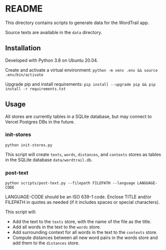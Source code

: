 # README

This directory contains scripts to generate data for the WordTrail app.

Source texts are available in the `data` directory.

## Installation

Developed with Python 3.8 on Ubuntu 20.04.

Create and activate a virtual environment: `python -m venv .env && source .env/bin/activate`

Upgrade pip and install requirements: `pip install --upgrade pip && pip install -r requirements.txt`

## Usage
All stores are currently tables in a SQLite database, but may connect to Vercel Postgres DBs in the future.

### init-stores

```[bash]
python init-stores.py
```

This script will create `texts`, `words`, `distances`, and `contexts` stores as tables in the SQLite database `data/wordtrail.db`.

### post-text

```[bash]
python scripts/post-text.py --filepath FILEPATH --language LANGUAGE-CODE
```

LANGUAGE-CODE should be an ISO 639-1 code. Enclose TITLE and/or FILEPATH in quotes as needed (if it includes spaces or special characters).

This script will:
- Add the text to the `texts` store, with the name of the file as the title.
- Add all words in the text to the `words` store.
- Add surrounding context for all words in the text to the `contexts` store.
- Compute distances between all new word pairs in the words store and add them to the `distances` store.
